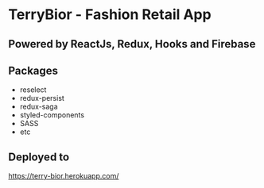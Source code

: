 # TerryBior - Fashion Retail App

## Powered by ReactJs, Redux, Hooks and Firebase

## Packages

* reselect
* redux-persist
* redux-saga
* styled-components
* SASS
* etc

## Deployed to
https://terry-bior.herokuapp.com/